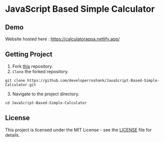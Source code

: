 # JavaScript Based Simple Calculator 

## Demo

Website hosted here : https://calculatorappa.netlify.app/

## Getting Project

1. Fork [this](https://github.com/developerroshank/JavaScript-Based-Simple-Calculator) repository.
2. `Clone` the forked repository.

```
git clone https://github.com/developerroshank/JavaScript-Based-Simple-Calculator.git
```

3. Navigate to the project directory.

```
cd JavaScript-Based-Simple-Calculator 
```

## License

This project is licensed under the MIT License - see the [LICENSE](https://github.com/developerroshank/JavaScript-Based-Simple-Calculator?tab=MIT-1-ov-file) file for details.

